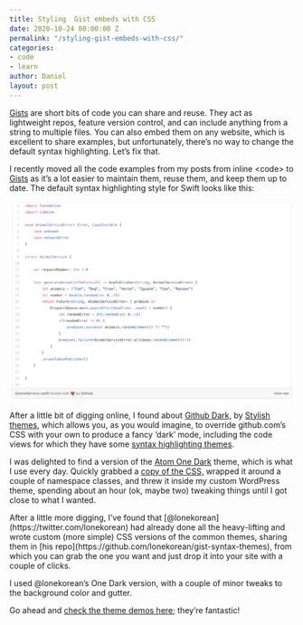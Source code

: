 ```yaml
---
title: Styling  Gist embeds with CSS
date: 2020-10-24 00:00:00 Z
permalink: "/styling-gist-embeds-with-css/"
categories:
- code
- learn
author: Daniel
layout: post
---
```


[Gists](https://gist.github.com/discover) are short bits of code you can share and reuse. They act as lightweight repos, feature version control, and can include anything from a string to multiple files. You can also embed them on any website, which is excellent to share examples, but unfortunately, there’s no way to change the default syntax highlighting. Let’s fix that.<!--more-->

I recently moved all the code examples from my posts from inline &lt;code&gt; to[ Gists](https://gist.github.com/discover) as it’s a lot easier to maintain them, reuse them, and keep them up to date. The default syntax highlighting style for Swift looks like this:

![Gist Sample](/assets/gist.png)

After a little bit of digging online, I found about [Github Dark,](https://github.com/StylishThemes/GitHub-Dark#available-syntax-highlighting-themes-demo) by [Stylish themes](https://github.com/StylishThemes), which allows you, as you would imagine, to override github.com’s CSS with your own to produce a fancy ‘dark’ mode, including the code views for which they have some [syntax highlighting themes](https://stylishthemes.github.io/GitHub-Dark/).

I was delighted to find a version of the [Atom One Dark](https://github.com/atom/one-dark-syntax) theme, which is what I use every day. Quickly grabbed a [copy of the CSS,](https://github.com/StylishThemes/GitHub-Dark/blob/master/src/themes/github/one-dark.css) wrapped it around a couple of namespace classes, and threw it inside my custom WordPress theme, spending about an hour (ok, maybe two) tweaking things until I got close to what I wanted.

<script src="https://gist.github.com/afterxleep/231feb0254ae0f32c8cbdc14a7b5ee66.js?file=AnimalService.swift"></script>After a little more digging, I’ve found that [@lonekorean](https://twitter.com/lonekorean) had already done all the heavy-lifting and wrote custom (more simple) CSS versions of the common themes, sharing them in [his repo](https://github.com/lonekorean/gist-syntax-themes), from which you can grab the one you want and just drop it into your site with a couple of clicks.

I used @lonekorean’s One Dark version, with a couple of minor tweaks to the background color and gutter.

Go ahead and [check the theme demos here](https://lonekorean.github.io/gist-syntax-themes/); they’re fantastic!